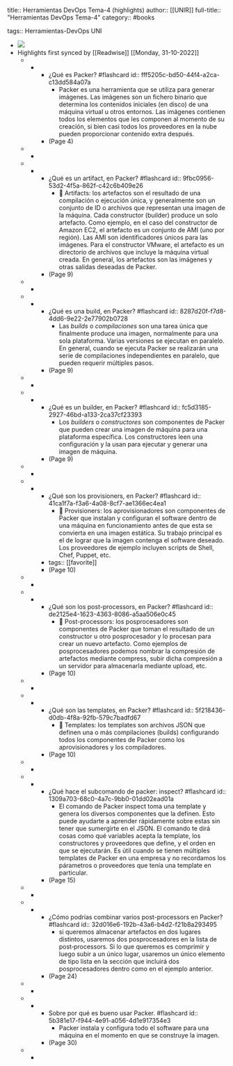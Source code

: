 title:: Herramientas DevOps Tema-4 (highlights)
author:: [[UNIR]]
full-title:: "Herramientas DevOps Tema-4"
category:: #books

tags:: Herramientas-DevOps UNI

- ![](https://readwise-assets.s3.amazonaws.com/media/uploaded_book_covers/profile_22942/c05b5ba7-0c7e-44ec-a901-1407a0a6c414.jpg)
- Highlights first synced by [[Readwise]] [[Monday, 31-10-2022]]
	- -
		- ¿Qué es Packer? #flashcard
		  id:: fff5205c-bd50-44f4-a2ca-c13dd584a07a
			- Packer es una herramienta que se utiliza para generar imágenes. Las imágenes son un fichero binario que determina los contenidos iniciales (en disco) de una máquina virtual  u  otros  entornos.  Las  imágenes  contienen  todos  los  elementos  que  les componen al momento de su creación, si bien casi todos los proveedores en la nube pueden proporcionar contenido extra después.
		- (Page 4)
	- -
	- -
		- ¿Qué es un artifact, en Packer? #flashcard
		  id:: 9fbc0956-53d2-4f5a-862f-c42c6b409e26
			-   Artifacts: los artefactos son el resultado de una compilación o ejecución única, y generalmente son un conjunto de ID o archivos que representan una imagen de la máquina. Cada constructor (builder) produce un solo artefacto. Como ejemplo, en el caso del constructor de Amazon EC2, el artefacto es un conjunto de AMI (uno por  región).  Las  AMI  son  identificadores  únicos  para  las  imágenes.  Para  el constructor  VMware,  el  artefacto  es  un  directorio  de  archivos  que  incluye  la máquina virtual creada. En general, los artefactos son las imágenes y otras salidas deseadas de Packer.
		- (Page 9)
	- -
	- -
		- ¿Qué es una build, en Packer? #flashcard
		  id:: 8287d20f-f7d8-4dd6-9e22-2e77902b0728
			- Las *builds* o *compilaciones* son una tarea única que finalmente produce una imagen, normalmente para una sola plataforma. Varias versiones se ejecutan en paralelo. En general, cuando se ejecuta Packer se realizarán una serie de compilaciones independientes en paralelo, que pueden requerir múltiples pasos.
		- (Page 9)
	- -
	- -
		- ¿Qué es un builder, en Packer? #flashcard
		  id:: fc5d3185-2927-46bd-a133-2ca37cf23393
			- Los *builders* o *constructores* son componentes de Packer que pueden crear una imagen de máquina para una plataforma específica. Los constructores leen una configuración y la usan para ejecutar y generar una imagen de máquina.
		- (Page 9)
	- -
	- -
		- ¿Qué son los provisioners, en Packer? #flashcard
		  id:: 41ca1f7a-f3a6-4a08-8cf7-ae1366ec4ea1
			-   Provisioners:  los  aprovisionadores  son  componentes  de  Packer  que  instalan  y configuran el software dentro de una máquina en funcionamiento antes de que esta se convierta en una imagen estática. Su trabajo principal es el de lograr que la  imagen  contenga  el  software  deseado.  Los  proveedores  de  ejemplo  incluyen scripts de  Shell,  Chef, Puppet,  etc.
		- tags:: [[favorite]]
		- (Page 10)
	- -
	- -
		- ¿Qué son los post-processors, en Packer? #flashcard
		  id:: de2125e4-1623-4363-8086-a5aa506e0c45
			-   Post-processors: los posprocesadores son componentes de Packer que toman el resultado  de  un  constructor  u  otro  posprocesador  y  lo  procesan  para  crear  un nuevo  artefacto.  Como  ejemplos  de  posprocesadores  podemos  nombrar  la compresión  de  artefactos  mediante  compress,  subir  dicha  compresión  a  un servidor para almacenarla mediante upload, etc.
		- (Page 10)
	- -
	- -
		- ¿Qué son las templates, en Packer? #flashcard
		  id:: 5f218436-d0db-4f8a-92fb-579c7badfd67
			-   Templates: los templates son archivos JSON que definen una o más compilaciones (builds)  configurando todos los  componentes  de  Packer  como los aprovisionadores y los compiladores.
		- (Page 10)
	- -
	- -
		- ¿Qué hace el subcomando de packer: inspect? #flashcard
		  id:: 1309a703-68c0-4a7c-9bb0-01dd02ead01a
			- El comando de Packer inspect toma una template y genera los diversos componentes que la definen. Esto puede ayudarte a aprender rápidamente sobre estas sin tener que sumergirte  en  el  JSON.  El  comando  te  dirá  cosas  como  qué  variables  acepta  la template, los constructores y proveedores que define, y el orden en que se ejecutarán. Es  útil  cuando  se  tienen  múltiples  templates  de  Packer  en  una  empresa  y  no recordamos los párametros o proveedores que tenía una template en particular.
		- (Page 15)
	- -
	- -
		- ¿Cómo podrías combinar varios post-processors en Packer? #flashcard
		  id:: 32d016e6-192b-43a6-b4d2-f21b8a293495
			- si queremos almacenar artefactos en dos lugares distintos, usaremos dos posprocesadores en la lista de post‐processors. Si lo que queremos es comprimir y luego subir a un único lugar, usaremos un único elemento de tipo lista en la sección que incluirá dos posprocesadores dentro como en el ejemplo anterior.
		- (Page 24)
	- -
	- -
		- Sobre por qué es bueno usar  Packer. #flashcard
		  id:: 5b381e17-f944-4e91-a056-4d1e917354e3
			- Packer instala y configura todo el software para una máquina en el momento en que se construye la imagen.
		- (Page 30)
	- -